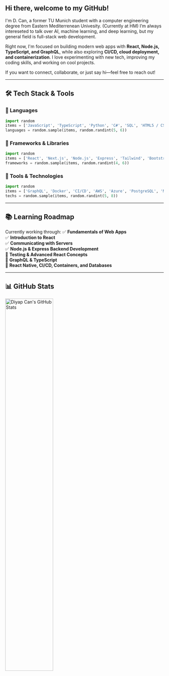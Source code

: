 ## Hi there, welcome to my GitHub! 

I'm D. Can, a former TU Munich student with a computer engineering degree from Eastern Mediterrenean Univesity. (Currently at HM) I’m always intereseted to talk over AI, machine learning, and deep learning, but my general field is full-stack web development. 

Right now, I'm focused on building modern web apps with **React, Node.js, TypeScript, and GraphQL**, while also exploring **CI/CD, cloud deployment, and containerization**. I love experimenting with new tech, improving my coding skills, and working on cool projects.

If you want to connect, collaborate, or just say hi—feel free to reach out!

---

## 🛠️ Tech Stack & Tools

### 🔹 Languages  
```python
import random
items = ['JavaScript', 'TypeScript', 'Python', 'C#', 'SQL', 'HTML5 / CSS3']
languages = random.sample(items, random.randint(5, 6))
```

### 🔹 Frameworks & Libraries  
```python
import random
items = ['React', 'Next.js', 'Node.js', 'Express', 'Tailwind', 'Bootstrap']
frameworks = random.sample(items, random.randint(4, 6))
```

### 🔹 Tools & Technologies  
```python
import random
items = ['GraphQL', 'Docker', 'CI/CD', 'AWS', 'Azure', 'PostgreSQL', 'MongoDB', 'Jest', 'Cypress']
techs = random.sample(items, random.randint(5, 8))
```

---

## 📚 Learning Roadmap
Currently working through:
✅ **Fundamentals of Web Apps**  
✅ **Introduction to React**  
✅ **Communicating with Servers**  
✅ **Node.js & Express Backend Development**  
🔄 **Testing & Advanced React Concepts**  
🔄 **GraphQL & TypeScript**  
🔄 **React Native, CI/CD, Containers, and Databases**  

---

## 📊 GitHub Stats
<img align="left" src="https://github-readme-stats.vercel.app/api?username=iamdiyapcan&show_icons=true&title_color=fff&icon_color=79ff97&text_color=efefef&bg_color=24292e" alt="Diyap Can's GitHub Stats" width="55%">
